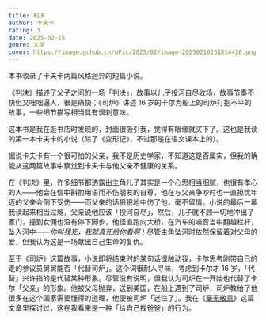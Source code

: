 ```yaml
---
title: 判决
author: 卡夫卡
rating: 3
date: 2025-02-15
genre: 文学
cover: https://image.guhub.cn/uPic/2025/02/image-20250216231814426.png
---
```


本书收录了卡夫卡两篇风格迥异的短篇小说。

《判决》描述了父子之间的一场「判决」，故事以儿子投河自尽收场，故事节奏不快但又咄咄逼人，很是痛快；《司炉》讲述 16 岁的卡尔为船上的司炉打抱不平的故事，一些细节描写相当具有讽刺意味。

这本书是我在逛书店时发现的，封面很吸引我，觉得有眼缘就买下了。这也是我读的第一本卡夫卡的小说（除了《变形记》，不过那是在语文课本上的）。

据说卡夫卡有一个很可怕的父亲，我不是历史学家，不知道这是否属实，但我的确能从这两篇故事中察觉到卡夫卡与他父亲不健康的关系。

在《判决》里，许多细节都透露出主角儿子其实是一个心思相当细腻，也很有孝心的人——他会在信中斟酌用语而不伤朋友的自尊，他在与父亲争吵时也一直担忧年迈的父亲会倒下受伤——而父亲的话狠狠地中伤了他，毫不留情。小说的最后一幕我读起来相当过瘾，父亲说他应该「投河自尽」，然后，儿子就不顾一切地冲出了家门，撞到女佣也没有停下脚步，他径直跑向大桥，在汽车的噪音当中翻越栏杆，坠入河中——*你叫我死，我就真死给你看啊*！尽管主角坠河时依然保留着对父母的爱，但我认为这是一场献出自己生命的复仇。

至于《司炉》这篇故事，小说即将结束时的某句话很触动我，卡尔思考刚带自己的走的参议员舅舅能否「代替司炉」。这个词很耐人寻味，考虑到卡尔才 16 岁，「代替」兴许指的是代替某种形象。尽管没有说明，但我认为司炉在一开始也代替了卡尔「父亲」的形象。他被父母抛弃，送到美国，在船上遇到了司炉，司炉教给了他很多在这个国家需要懂得的道理，他便被司炉「迷住了」。我在《[毫无敬意](/posts/毫无敬意/)》这篇文章里探讨过，这在我看来是一种「给自己找爸爸」的行为。
